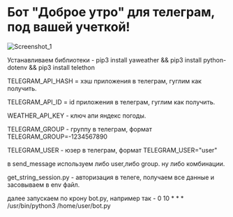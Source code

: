 # Бот "Доброе утро" для телеграм, под вашей учеткой!
![Screenshot_1](https://user-images.githubusercontent.com/12657938/177186433-e743280a-ecb7-45f1-b59b-930b94ef9d9e.png)

Устанавливаем библиотеки - pip3 install yaweather && pip3 install python-dotenv && pip3 install telethon

TELEGRAM_API_HASH = хэш приложения в телеграм, гуглим как получить.

TELEGRAM_API_ID = id приложения в телеграм, гуглим как получить. 

WEATHER_API_KEY - ключ апи яндекс погоды.

TELEGRAM_GROUP - группу в телеграм, формат TELEGRAM_GROUP=-1234567890

TELEGRAM_USER - юзер в телеграм, формат TELEGRAM_USER="user"

в send_message используем либо user,либо group. ну либо комбинации.

get_string_session.py - авторизация в телеге, получаем все данные и засовываем в env файл.

далее запускаем по крону bot.py, например так - 0 10 * * * /usr/bin/python3 /home/user/bot.py
